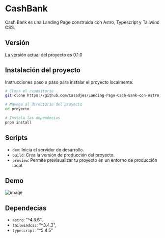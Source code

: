 # CashBank

Cash Bank es una Landing Page construida con Astro, Typescript y Tailwind CSS.

## Versión

La versión actual del proyecto es 0.1.0

## Instalación del proyecto

Instrucciones paso a paso para instalar el proyecto localmente:

```bash
# Clona el repositorio
git clone https://github.com/Casadjes/Landing-Page-Cash-Bank-con-Astro.git

# Navega al directorio del proyecto
cd proyecto

# Instala las dependecias
pnpm install
```

## Scripts

- `dev`: Inicia el servidor de desarrollo.
- `build`: Crea la versión de producción del proyecto.
- `preview`: Permite previsualizar tu proyecto en un entorno de producción local.

## Demo

![image](https://github.com/Casadjes/Landing-Page-Cash-Bank-con-Astro/assets/115717042/83187c98-7886-4866-8d91-6354f1381d9a)

## Dependecias

- `astro`: "^4.8.6",
- `tailwindcss`: "^3.4.3",
- `typescript`: "^5.4.5"
